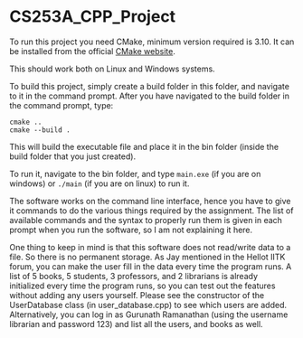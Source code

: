 # CS253A_CPP_Project
To run this project you need CMake, minimum version required is 3.10. It can be installed from the official [CMake website](https://cmake.org/).

This should work both on Linux and Windows systems.

To build this project, simply create a build folder in this folder, and navigate to it in the command prompt. After you have navigated to the build folder in the command prompt, type:
```
cmake ..
cmake --build .
```

This will build the executable file and place it in the bin folder (inside the build folder that you just created).

To run it, navigate to the bin folder, and type
`main.exe` (if you are on windows) or `./main` (if you are on linux) to run it.

The software works on the command line interface, hence you have to give it commands to do the various things required by the assignment. The list of available commands and the syntax to properly run them is given in each prompt when you run the software, so I am not explaining it here.

One thing to keep in mind is that this software does not read/write data to a file. So there is no permanent storage. As Jay mentioned in the Hellot IITK forum, you can make the user fill in the data every time the program runs. A list of 5 books, 5 students, 3 professors, and 2 librarians is already initialized every time the program runs, so you can test out the features without adding any users yourself. Please see the constructor of the UserDatabase class (in user_database.cpp) to see which users are added. Alternatively, you can log in as Gurunath Ramanathan (using the username librarian and password 123) and list all the users, and books as well.